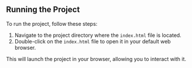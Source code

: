 ## Running the Project

To run the project, follow these steps:

1. Navigate to the project directory where the `index.html` file is located.
2. Double-click on the `index.html` file to open it in your default web browser.

This will launch the project in your browser, allowing you to interact with it.

